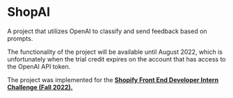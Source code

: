 # ShopAI

A project that utilizes OpenAI to classify and send feedback based on prompts.

The functionality of the project will be available until August 2022, which is unfortunately when the trial credit expires on the account that has access to the OpenAI API token.

The project was implemented for the <a href='https://docs.google.com/document/d/1O7mCynsz_cBXkEaCFGSZAuvAOY84QVq35l20xJwjOYg/edit'>**Shopify Front End Developer Intern Challenge (Fall 2022).**</a>

